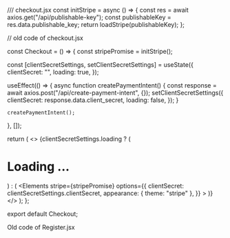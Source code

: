 /// checkout.jsx
const initStripe = async () => {
  const res = await axios.get("/api/publishable-key");
  const publishableKey = res.data.publishable_key;
  return loadStripe(publishableKey);
};

// old code of checkout.jsx

const Checkout = () => {
  const stripePromise = initStripe();

  const [clientSecretSettings, setClientSecretSettings] = useState({
    clientSecret: "",
    loading: true,
  });

  useEffect(() => {
    async function createPaymentIntent() {
      const response = await axios.post("/api/create-payment-intent", {});
      setClientSecretSettings({
        clientSecret: response.data.client_secret,
        loading: false,
      });
    }

    createPaymentIntent();
  }, []);

  return (
    <>
      {clientSecretSettings.loading ? (
        <h1>Loading ...</h1>
      ) : (
        <Elements
          stripe={stripePromise}
          options={{
            clientSecret: clientSecretSettings.clientSecret,
            appearance: { theme: "stripe" },
          }}
        >
          <CheckoutForm />
        </Elements>
      )}
    </>
  );
};

export default Checkout;


Old code of Register.jsx
